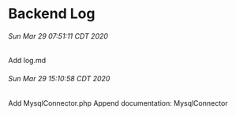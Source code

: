 # Backend Log

###### Sun Mar 29 07:51:11 CDT 2020
Add log.md


###### Sun Mar 29 15:10:58 CDT 2020
Add MysqlConnector.php
Append documentation: MysqlConnector